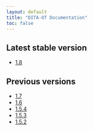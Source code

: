 ```yaml
---
layout: default
title: "DITA-OT Documentation"
toc: false
---
```


Latest stable version
---------------------

* [1.8](http://dita-ot.sourceforge.net/1.8/)

Previous versions
---------------------

* [1.7](http://dita-ot.sourceforge.net/1.7/)
* [1.6](http://dita-ot.sourceforge.net/1.6/)
* [1.5.4](http://dita-ot.sourceforge.net/1.5.4/)
* [1.5.3](http://dita-ot.sourceforge.net/1.5.3/)
* [1.5.2](http://dita-ot.sourceforge.net/1.5.2/)